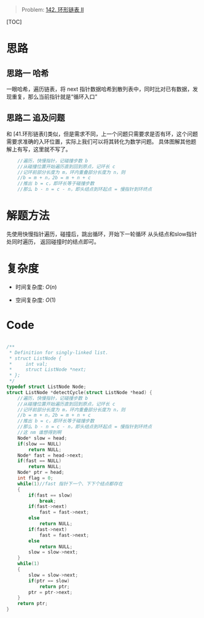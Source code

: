 > Problem: [142. 环形链表 II](https://leetcode.cn/problems/linked-list-cycle-ii/description/)

[TOC]

# 思路
## 思路一 哈希
一眼哈希，遍历链表，将 next 指针数据哈希到散列表中，同时比对已有数据，发现重复，那么当前指针就是“循环入口”
## 思路二 追及问题
和 [41.环形链表I]类似，但是需求不同，上一个问题只需要求是否有环，这个问题需要求准确的入环位置，实际上我们可以将其转化为数学问题。
具体图解其他题解上有写，这里就不写了。
```c
    //遍历，快慢指针，记碰撞步数 b
    //从碰撞位置开始遍历直到回到原点，记环长 c
    //记环前部分长度为 m，环内重叠部分长度为 n，则
    //b = m + n，2b = m + n + c
    //推出 b = c，即环长等于碰撞步数
    //那么 b - n = c - n，即头结点到环起点 = 慢指针到环终点
```
# 解题方法
先使用快慢指针遍历，碰撞后，跳出循环，开始下一轮循环
从头结点和slow指针处同时遍历，
返回碰撞时的结点即可。

# 复杂度
- 时间复杂度: 
$O(n)$

- 空间复杂度: 
$O(1)$

# Code
```C []

/**
 * Definition for singly-linked list.
 * struct ListNode {
 *     int val;
 *     struct ListNode *next;
 * };
 */
typedef struct ListNode Node;
struct ListNode *detectCycle(struct ListNode *head) {
    //遍历，快慢指针，记碰撞步数 b
    //从碰撞位置开始遍历直到回到原点，记环长 c
    //记环前部分长度为 m，环内重叠部分长度为 n，则
    //b = m + n，2b = m + n + c
    //推出 b = c，即环长等于碰撞步数
    //那么 b - n = c - n，即头结点到环起点 = 慢指针到环终点
    //这 nm 谁想得到啊
    Node* slow = head;
    if(slow == NULL)
        return NULL;
    Node* fast = head->next;
    if(fast == NULL)
        return NULL;
    Node* ptr = head;
    int flag = 0;
    while(1)//fast 指针下一个、下下个结点都存在
    {
        if(fast == slow)
            break;
        if(fast->next)
            fast = fast->next;
        else
            return NULL;
        if(fast->next)
            fast = fast->next;
        else
            return NULL;
        slow = slow->next;
    }
    while(1)
    {
        slow = slow->next;
        if(ptr == slow)
            return ptr;
        ptr = ptr->next;
    }
    return ptr;
}
```
